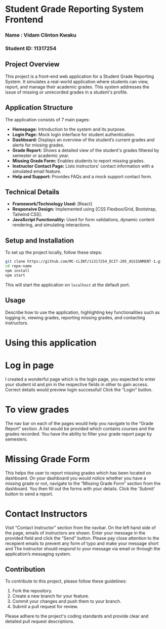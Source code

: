 # Student Grade Reporting System Frontend

### Name : Vidam Clinton Kwaku
### Student ID: 11317254

## Project Overview

This project is a front-end web application for a Student Grade Reporting System. It simulates a real-world application where students can view, report, and manage their academic grades. This system addresses the issue of missing or unrecorded grades in a student's profile.

## Application Structure

The application consists of 7 main pages:

- **Homepage:** Introduction to the system and its purpose.
- **Login Page:** Mock login interface for student authentication.
- **Dashboard:** Displays an overview of the student’s current grades and alerts for missing grades.
- **Grade Report:** Shows a detailed view of the student's grades filtered by semester or academic year.
- **Missing Grade Form:** Enables students to report missing grades.
- **Instructor Contact Page:** Lists instructors' contact information with a simulated email feature.
- **Help and Support:** Provides FAQs and a mock support contact form.

## Technical Details

- **Framework/Technology Used:** [React]
- **Responsive Design:** Implemented using [CSS Flexbox/Grid, Bootstrap, Tailwind CSS].
- **JavaScript Functionality:** Used for form validations, dynamic content rendering, and simulating interactions.

## Setup and Installation

To set up the project locally, follow these steps:

```bash
git clone https://github.com/MC-CLINT/11317254_DCIT-205_ASSIGNMENT-1.git
cd repo-name
npm install
npm start
```

This will start the application on `localhost` at the default port.

## Usage

Describe how to use the application, highlighting key functionalities such as logging in, viewing grades, reporting missing grades, and contacting instructors.


# Using this application

# Log in page 
I created a wonderful page which is the login page, you expected to enter your student id and pin in the respective fields in other to gain access. Correct details would preview login successful!
Click the “Login” button. 

# To view grades
The nav bar on each of the pages would help you navigate to the “Grade Report” section.
A list would be provided which contains courses and the grades recorded. You have the ability to filter your grade report page by semesters.

# Missing Grade Form
This helps the user to report missing grades which has been located on dashboard.
On your dashboard you would notice whether you have a missing grade or not, navigate to the “Missing Grade Form” section from the dashboard.
You then fill out the forms with your details.
Click the 'Submit' button to send a report.

# Contact Instructors
Visit “Contact Instructor” section from the navbar.
On the left hand side of the page, emails of instructors are shown.
Enter your message in the provided field and click the “Send” button. Please pay close attention to the recepient emails to prevent any form of typo and make your message short and  The instructor should respond to your message via email or through the application’s messaging system.



## Contribution

To contribute to this project, please follow these guidelines:

1. Fork the repository.
2. Create a new branch for your feature.
3. Commit your changes and push them to your branch.
4. Submit a pull request for review.

Please adhere to the project's coding standards and provide clear and detailed pull request descriptions.

